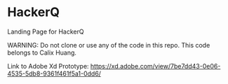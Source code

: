 # HackerQ
Landing Page for HackerQ

WARNING: Do not clone or use any of the code in this repo. This code belongs to Calix Huang.

Link to Adobe Xd Prototype: https://xd.adobe.com/view/7be7dd43-0e06-4535-5db8-9361f461f5a1-0dd6/
